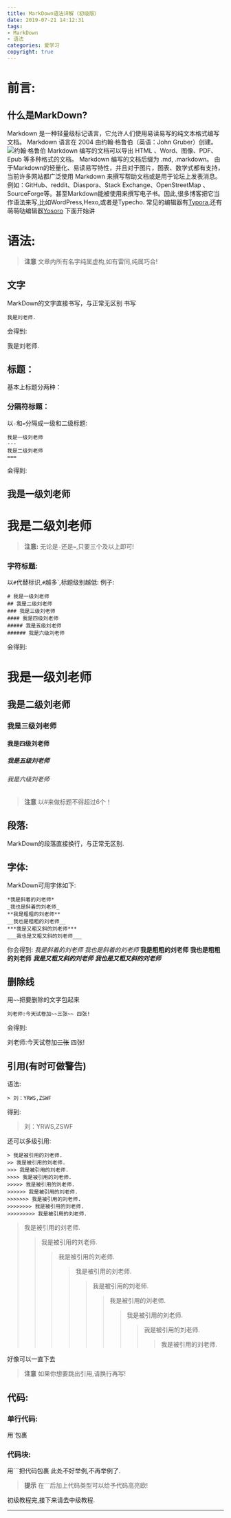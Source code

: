 ```yaml
---
title: MarkDown语法详解（初级版）
date: 2019-07-21 14:12:31
tags:
- MarkDown
- 语法
categories: 爱学习
copyright: true
---
```

# 前言:
## 什么是MarkDown?
Markdown 是一种轻量级标记语言，它允许人们使用易读易写的纯文本格式编写文档。
Markdown 语言在 2004 由约翰·格鲁伯（英语：John Gruber）创建。
![约翰·格鲁伯](https://img.cyfan.top/pic/JG.jpg "约翰·格鲁伯")
Markdown 编写的文档可以导出 HTML 、Word、图像、PDF、Epub 等多种格式的文档。
Markdown 编写的文档后缀为 .md, .markdown。
由于Markdown的轻量化、易读易写特性，并且对于图片，图表、数学式都有支持，当前许多网站都广泛使用 Markdown 来撰写帮助文档或是用于论坛上发表消息。例如：GitHub、reddit、Diaspora、Stack Exchange、OpenStreetMap 、SourceForge等。甚至Markdown能被使用来撰写电子书。因此,很多博客把它当作语法来写,比如WordPress,Hexo,或者是Typecho.
常见的编辑器有[Typora](https://typora.io/),还有萌萌哒编辑器[Yosoro](https://yosoro.coolecho.net/)
下面开始讲
# 语法: #
> **注意**
> 文章内所有名字纯属虚构,如有雷同,纯属巧合!

## 文字
MarkDown的文字直接书写，与正常无区别
书写
```
我是刘老师.
```

会得到:

我是刘老师.

## 标题：
基本上标题分两种：
### 分隔符标题：
以`-`和`=`分隔成一级和二级标题:
```
我是一级刘老师
---
我是二级刘老师
===
```
会得到:

我是一级刘老师
---
我是二级刘老师
===

> **注意:**
> 无论是`-`还是`=`,只要三个及以上即可!

### 字符标题:
以`#`代替标识,`#`越多`,标题级别越低:
例子:
```
# 我是一级刘老师
## 我是二级刘老师
### 我是三级刘老师
#### 我是四级刘老师
##### 我是五级刘老师
###### 我是六级刘老师
```
会得到:
# 我是一级刘老师
## 我是二级刘老师
### 我是三级刘老师
#### 我是四级刘老师
##### 我是五级刘老师
###### 我是六级刘老师

> **注意**
> 以#来做标题不得超过6个！
## 段落:
MarkDown的段落直接换行，与正常无区别.

## 字体:
MarkDown可用字体如下:
```
*我是斜着的刘老师*
_我也是斜着的刘老师_
**我是粗粗的刘老师**
__我也是粗粗的刘老师__
***我是又粗又斜的刘老师***
___我也是又粗又斜的刘老师___
```
你会得到:
*我是斜着的刘老师*
_我也是斜着的刘老师_
**我是粗粗的刘老师**
__我也是粗粗的刘老师__
***我是又粗又斜的刘老师***
___我也是又粗又斜的刘老师___

## 删除线
用`~~`把要删除的文字包起来
```
刘老师:今天试卷加~~三张~~ 四张!
```
会得到:

刘老师:今天试卷加~~三张~~ 四张!


## 引用(有时可做警告)
语法:
```
> 刘：YRWS,ZSWF
```
得到:
> 刘：YRWS,ZSWF

还可以多级引用:
```
> 我是被引用的刘老师.
>> 我是被引用的刘老师.
>>> 我是被引用的刘老师.
>>>> 我是被引用的刘老师.
>>>>> 我是被引用的刘老师.
>>>>>> 我是被引用的刘老师.
>>>>>>> 我是被引用的刘老师.
>>>>>>>> 我是被引用的刘老师.
>>>>>>>>> 我是被引用的刘老师.
```

> 我是被引用的刘老师.
>> 我是被引用的刘老师.
>>> 我是被引用的刘老师.
>>>> 我是被引用的刘老师.
>>>>> 我是被引用的刘老师.
>>>>>> 我是被引用的刘老师.
>>>>>>> 我是被引用的刘老师.
>>>>>>>> 我是被引用的刘老师.
>>>>>>>>> 我是被引用的刘老师.

好像可以一直下去
> **注意**
> 如果你想要跳出引用,请换行再写!

## 代码:
### 单行代码:
用\`包裹
### 代码块:
用\`\`\`把代码包裹
此处不好举例,不再举例了.
> **提示**
> 在\`\`\`后加上代码类型可以给予代码高亮欧!

初级教程完,接下来请去中级教程.
- - -
